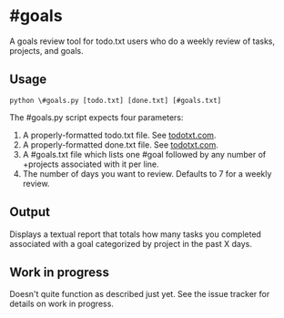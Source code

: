 # #goals

A goals review tool for todo.txt users who do a weekly review of tasks, projects, and goals.

## Usage
    python \#goals.py [todo.txt] [done.txt] [#goals.txt]

The #goals.py script expects four parameters:

1. A properly-formatted todo.txt file. See [todotxt.com](http://todotxt.com).
2. A properly-formatted done.txt file. See [todotxt.com](http://todotxt.com).
3. A #goals.txt file which lists one #goal followed by any number of +projects associated with it per line.
4. The number of days you want to review. Defaults to 7 for a weekly review.

## Output

Displays a textual report that totals how many tasks you completed associated with a goal categorized by project in the past X days.

## Work in progress

Doesn't quite function as described just yet. See the issue tracker for details on work in progress.

